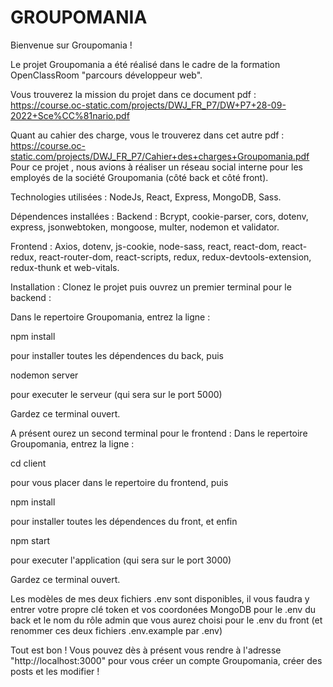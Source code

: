 # GROUPOMANIA


Bienvenue sur Groupomania !

Le projet Groupomania a été réalisé dans le cadre de la formation OpenClassRoom "parcours développeur web".

Vous trouverez la mission du projet dans ce document pdf : https://course.oc-static.com/projects/DWJ_FR_P7/DW+P7+28-09-2022+Sce%CC%81nario.pdf

Quant au cahier des charge, vous le trouverez dans cet autre pdf : https://course.oc-static.com/projects/DWJ_FR_P7/Cahier+des+charges+Groupomania.pdf
Pour ce  projet , nous avions à réaliser un réseau social interne pour les employés de la société Groupomania (côté back et côté front).

Technologies utilisées :
NodeJs, React, Express, MongoDB, Sass.

Dépendences installées :
Backend :
Bcrypt, cookie-parser, cors, dotenv, express, jsonwebtoken, mongoose, multer, nodemon et validator.

Frontend :
Axios, dotenv, js-cookie, node-sass, react, react-dom, react-redux, react-router-dom, react-scripts, redux, redux-devtools-extension, redux-thunk et web-vitals.

Installation :
Clonez le projet puis ouvrez un premier terminal pour le backend :

Dans le repertoire Groupomania, entrez la ligne :

npm install

pour installer toutes les dépendences du back, puis

nodemon server

pour executer le serveur (qui sera sur le port 5000)

Gardez ce terminal ouvert.

A présent ourez un second terminal pour le frontend : Dans le repertoire Groupomania, entrez la ligne :

cd client

pour vous placer dans le repertoire du frontend, puis

npm install

pour installer toutes les dépendences du front, et enfin

npm start

pour executer l'application (qui sera sur le port 3000)

Gardez ce terminal ouvert.

Les modèles de mes deux fichiers .env sont disponibles, il vous faudra y entrer votre propre clé token et vos coordonées MongoDB pour le .env du back et le nom du rôle admin que vous aurez choisi pour le .env du front (et renommer ces deux fichiers .env.example par .env)

Tout est bon !
Vous pouvez dès à présent vous rendre à l'adresse "http://localhost:3000" pour vous créer un compte Groupomania, créer des posts et les modifier !


